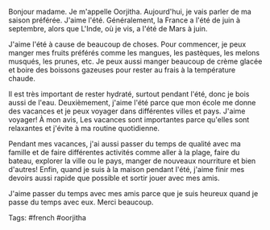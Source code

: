 Bonjour madame. Je m'appelle Oorjitha. Aujourd'hui, je vais parler de ma saison préférée. J'aime l'été. Généralement, la France a l'été de juin à septembre, alors que L'Inde, où je vis, a l'été de Mars à juin. 

J'aime l'été à cause de beaucoup de choses. Pour commencer, je peux manger mes fruits préférés comme les mangues, les pastèques, les melons musqués, les prunes, etc. Je peux aussi manger beaucoup de crème glacée et boire des boissons gazeuses pour rester au frais à la température chaude. 

Il est très important de rester hydraté, surtout pendant l'été, donc je bois aussi de l'eau. Deuxièmement, j'aime l'été parce que mon école me donne des vacances et je peux voyager dans différentes villes et pays. J'aime voyager! À mon avis, Les vacances sont importantes parce qu'elles sont relaxantes et j'évite à ma routine quotidienne. 

Pendant mes vacances, j'ai aussi passer du temps de qualité avec ma famille et de faire différentes activités comme aller à la plage, faire du bateau, explorer la ville ou le pays, manger de nouveaux nourriture et bien d'autres! Enfin, quand je suis à la maison pendant l'été, j'aime finir mes devoirs aussi rapide que possible et sortir jouer avec mes amis. 

J'aime passer du temps avec mes amis parce que je suis heureux quand je passe du temps avec eux. Merci beaucoup.

Tags: #french #oorjitha